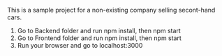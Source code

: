 This is a sample project for a non-existing company selling secont-hand cars.

1. Go to Backend folder and run npm install, then npm start
2. Go to Frontend folder and run npm install, then npm start
3. Run your browser and go to localhost:3000